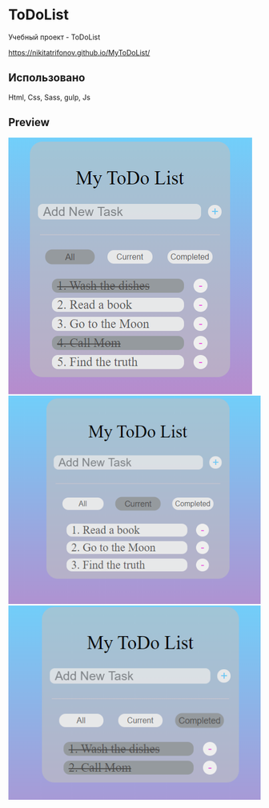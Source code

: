 # ToDoList
Учебный проект - ToDoList

https://nikitatrifonov.github.io/MyToDoList/


## Использовано
Html, Css, Sass, gulp, Js

## Preview

<img src = https://github.com/NikitaTrifonov/MyToDoList/blob/master/screens/All.png>
<img src = https://github.com/NikitaTrifonov/MyToDoList/blob/master/screens/Current.png>
<img src = https://github.com/NikitaTrifonov/MyToDoList/blob/master/screens/Completed.png>


